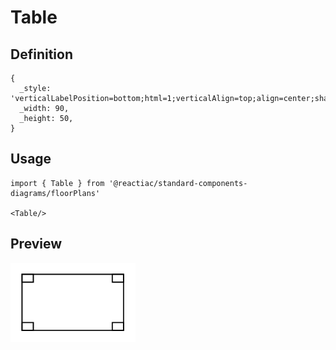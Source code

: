 # Table

## Definition

```
{
  _style: 'verticalLabelPosition=bottom;html=1;verticalAlign=top;align=center;shape=mxgraph.floorplan.table;',
  _width: 90,
  _height: 50,
}
```

## Usage

```
import { Table } from '@reactiac/standard-components-diagrams/floorPlans'

<Table/>
```

## Preview

<img src="./table.png" width="200"/>
